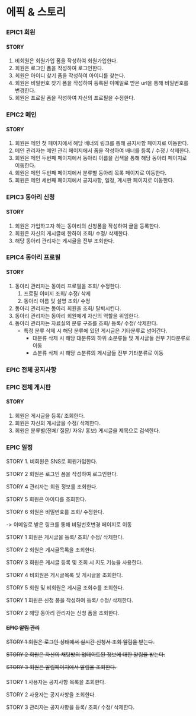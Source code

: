 # 에픽 & 스토리

### EPIC1  회원

#### STORY

1. 비회원은 회원가입 폼을 작성하여 회원가입한다.
2. 회원은 로그인 폼을 작성하여 로그인한다.
3. 회원은 아이디 찾기 폼을 작성하여 아이디를 찾는다.
4. 회원은 비밀번호 찾기 폼을 작성하여 등록된 이메일로 받은 url을 통해 비밀번호를 변경한다.
5. 회원은 프로필 폼을 작성하여 자신의 프로필을 수정한다.

###  

### EPIC2 메인

#### STORY

1. 회원은 메인 첫 페이지에서 해당 배너의 링크를 통해 공지사항 페이지로 이동한다.
2. 메인 관리자는 메인 관리 페이지에서 폼을 작성하여 배너를 등록 / 수정 / 삭제한다.
3. 회원은 메인 두번째 페이지에서 동아리 이름을 검색을 통해 해당 동아리 페이지로 이동한다.
4. 회원은 메인 두번째 페이지에서 분류별 동아리 목록 페이지로 이동한다.
5. 회원은 메인 세번째 페이지에서 공지사항, 일정, 게시판 페이지로 이동한다.

###   

### EPIC3 동아리 신청

#### STORY

1. 회원은 가입하고자 하는 동아리의 신청폼을 작성하여 글을 등록한다.
2. 회원은 자신의 게시글에 한하여 조회/ 수정/ 삭제한다.
3. 해당 동아리 관리자는 게시글을 전부 조회한다.

###   

### EPIC4 동아리 프로필

#### STORY

1. 동아리 관리자는 동아리 프로필을 조회/ 수정한다.
   1. 프로필 이미지 조회/ 수정/ 삭제
   2. 동아리 이름 및 설명 조회/ 수정
2. 동아리 관리자는 동아리 회원을 조회/ 탈퇴시킨다.
3. 동아리 관리자는 동아리 회원에게 자신의 역할을 위임한다.
4. 동아리 관리자는 자료실의 분류 구조를 조회/ 등록/ 수정/ 삭제한다.
   - 특정 분류 삭제 시 해당 분류에 있던 게시글은 기타분류로 넘어간다.
     - 대분류 삭제 시 해당 대분류의 하위 소분류들 및 게시글들 전부 기타분류로 이동
     - 소분류 삭제 시 해당 소분류의 게시글들 전부 기타분류로 이동

###  

### EPIC  전체 공지사항

###   

### EPIC 전체 게시판

#### STORY

1. 회원은 게시글을 등록/ 조회한다.
2. 회원은 자신의 게시글을 수정/ 삭제한다.
3. 회원은 분류별(전체/ 질문/ 자유/ 홍보) 게시글을 제목으로 검색한다.

###  

### EPIC 일정







STORY 1. 비회원은 SNS로 회원가입한다.

STORY 2 회원은 로그인 폼을 작성하여 로그인한다.

STORY 4 관리자는 회원 정보를 조회한다.

STORY 5 회원은 아이디를 조회한다.

STORY 6 회원은 비밀번호를 조회/ 수정한다. 

-> 이메일로 받은 링크를 통해 비밀번호변경 페이지로 이동



STORY 1 회원은 게시글을 등록/ 조회/ 수정/ 삭제한다.

STORY 2 회원은 게시글목록을 조회한다.

STORY 3 회원은 게시글 등록 및 조회 시 지도 기능을 사용한다.

STORY 4 비회원은 게시글목록 및 게시글을 조회한다.

STORY 5 회원 및 비회원은 게시글 조회수를 조회한다.



STORY 1 회원은 신청 폼을 작성하여 등록/ 수정/ 삭제한다.

STORY 2 해당 동아리 관리자는 신청 폼을 조회한다.



#### ~~EPIC 알림 관리~~

~~STORY 1 회원은 로그인 상태에서 실시간 신청서 조회 알림을 받는다.~~

~~STORY 2 회원은 자신의 채팅방의 업데이트된 정보에 대한 알림을 받는다.~~

~~STORY 3 회원은 알림페이지에서 알림을 조회한다.~~



####  

 STORY 1 사용자는 공지사항 목록을 조회한다.

STORY 2  사용자는 공지사항을 조회한다.

STORY 3 관리자는 공지사항을 등록/ 조회/ 수정/ 삭제한다.



####  











